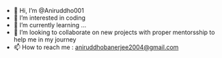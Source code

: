 - 👋 Hi, I’m @Aniruddho001
- 👀 I’m interested in coding
- 🌱 I’m currently learning ...
- 💞️ I’m looking to collaborate on new projects with proper mentorsship to help me in my journey
- 📫 How to reach me : aniruddhobanerjee2004@gmail.com

<!---
Aniruddho001/Aniruddho001 is a ✨ special ✨ repository because its `README.md` (this file) appears on your GitHub profile.
You can click the Preview link to take a look at your changes.
--->
